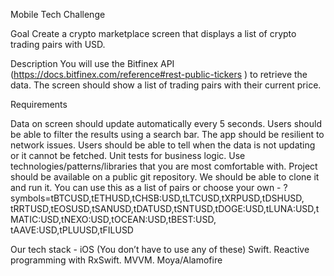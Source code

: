 Mobile Tech Challenge

Goal
Create a crypto marketplace screen that displays a list of crypto trading pairs with USD.

Description
You will use the Bitfinex API (https://docs.bitfinex.com/reference#rest-public-tickers ) to retrieve the data. 
The screen should show a list of trading pairs with their current price. 

Requirements

Data on screen should update automatically every 5 seconds.
Users should be able to filter the results using a search bar.
The app should be resilient to network issues.
Users should be able to tell when the data is not updating or it cannot be fetched.
Unit tests for business logic.
Use technologies/patterns/libraries that you are most comfortable with.
Project should be available on a public git repository. We should be able to clone it and run it.
You can use this as a list of pairs or choose your own - ?symbols=tBTCUSD,tETHUSD,tCHSB:USD,tLTCUSD,tXRPUSD,tDSHUSD, tRRTUSD,tEOSUSD,tSANUSD,tDATUSD,tSNTUSD,tDOGE:USD,tLUNA:USD,tMATIC:USD,tNEXO:USD,tOCEAN:USD,tBEST:USD, tAAVE:USD,tPLUUSD,tFILUSD

Our tech stack - iOS (You don’t have to use any of these)
Swift.
Reactive programming with RxSwift. MVVM.
Moya/Alamofire
